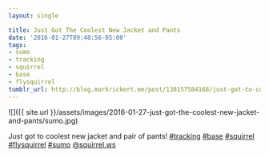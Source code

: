 ```yaml
---
layout: single

title: Just Got The Coolest New Jacket and Pants
date: '2016-01-27T09:48:56-05:00'
tags:
- sumo
- tracking
- squirrel
- base
- flysquirrel
tumblr_url: http://blog.markrickert.me/post/138157584168/just-got-to-coolest-new-jacket-and-pair-of-pants
---
```


![]({{ site.url }}/assets/images/2016-01-27-just-got-the-coolest-new-jacket-and-pants/sumo.jpg)

Just got to coolest new jacket and pair of pants! [#tracking](https://www.instagram.com/explore/tags/tracking/) [#base](https://www.instagram.com/explore/tags/base/) [#squirrel](https://www.instagram.com/explore/tags/squirrel/) [#flysquirrel](https://www.instagram.com/explore/tags/flysquirrel/) [#sumo](https://www.instagram.com/explore/tags/sumo/) [@squirrel.ws](https://www.instagram.com/squirrel.ws/)
